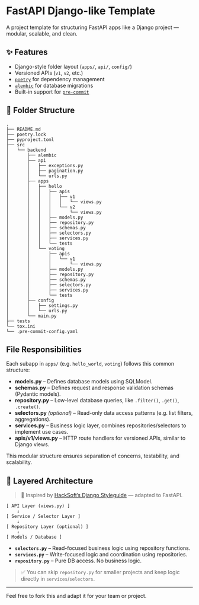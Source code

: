 # FastAPI Django-like Template

A project template for structuring FastAPI apps like a Django project — modular, scalable, and clean.

## ✨ Features

- Django-style folder layout (`apps/`, `api/`, `config/`)
- Versioned APIs (`v1`, `v2`, etc.)
- [`poetry`](https://python-poetry.org/) for dependency management
- [`alembic`](https://alembic.sqlalchemy.org/) for database migrations
- Built-in support for [`pre-commit`](https://pre-commit.com/)

## 📁 Folder Structure

```
.
├── README.md
├── poetry.lock
├── pyproject.toml
├── src
│   └── backend
│       ├── alembic
│       ├── api
│       │   ├── exceptions.py
│       │   ├── pagination.py
│       │   └── urls.py
│       ├── apps
│       │   ├── hello
│       │   │   ├── apis
│       │   │   │   ├── v1
│       │   │   │   │   └── views.py
│       │   │   │   └── v2
│       │   │   │       └── views.py
│       │   │   ├── models.py
│       │   │   ├── repository.py
│       │   │   ├── schemas.py
│       │   │   ├── selectors.py
│       │   │   ├── services.py
│       │   │   └── tests
│       │   └── voting
│       │       ├── apis
│       │       │   └── v1
│       │       │       └── views.py
│       │       ├── models.py
│       │       ├── repository.py
│       │       ├── schemas.py
│       │       ├── selectors.py
│       │       ├── services.py
│       │       └── tests
│       ├── config
│       │   ├── settings.py
│       │   └── urls.py
│       └── main.py
├── tests
└── tox.ini
└── .pre-commit-config.yaml 
```

## File Responsibilities

Each subapp in `apps/` (e.g. `hello_world`, `voting`) follows this common structure:

- **models.py** – Defines database models using SQLModel.
- **schemas.py** – Defines request and response validation schemas (Pydantic models).
- **repository.py** – Low-level database queries, like `.filter()`, `.get()`, `.create()`.
- **selectors.py** *(optional)* – Read-only data access patterns (e.g. list filters, aggregations).
- **services.py** – Business logic layer, combines repositories/selectors to implement use cases.
- **apis/v1/views.py** – HTTP route handlers for versioned APIs, similar to Django views.

This modular structure ensures separation of concerns, testability, and scalability.

## 🧠 Layered Architecture

> 🔗 Inspired by [HackSoft’s Django Styleguide](https://github.com/HackSoftware/Django-Styleguide-Example) — adapted to FastAPI.

```
[ API Layer (views.py) ]
    ↓
[ Service / Selector Layer ]
    ↓
[ Repository Layer (optional) ]
    ↓
[ Models / Database ]
```

- **`selectors.py`** – Read-focused business logic using repository functions.
- **`services.py`** – Write-focused logic and coordination using repositories.
- **`repository.py`** – Pure DB access. No business logic.

> ✅ You can skip `repository.py` for smaller projects and keep logic directly in `services`/`selectors`.
---

Feel free to fork this and adapt it for your team or project.
